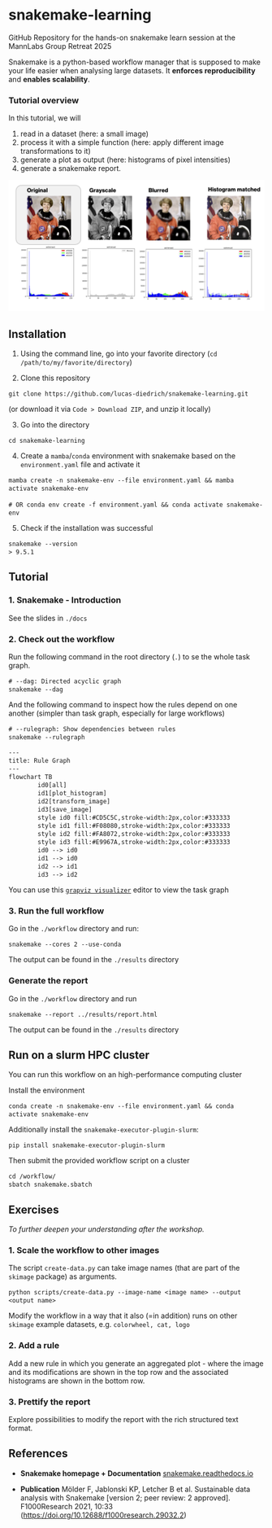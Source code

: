 # snakemake-learning
GitHub Repository for the hands-on snakemake learn session at the MannLabs Group Retreat 2025

Snakemake is a python-based workflow manager that is supposed to make your life easier when analysing large datasets. It **enforces reproducibility** and **enables scalability**. 

### Tutorial overview

In this tutorial, we will 
1. read in a dataset (here: a small image)
2. process it with a simple function (here: apply different image transformations to it)
3. generate a plot as output (here: histograms of pixel intensities)
4. generate a snakemake report.


![Results](./docs/img/results.png)


## Installation 

1. Using the command line, go into your favorite directory (`cd /path/to/my/favorite/directory`)

2. Clone this repository 

```shell 
git clone https://github.com/lucas-diedrich/snakemake-learning.git
```

(or download it via `Code > Download ZIP`, and unzip it locally)

3. Go into the directory

```shell 
cd snakemake-learning
```

4. Create a `mamba`/`conda` environment with snakemake based on the `environment.yaml` file and activate it

```shell 
mamba create -n snakemake-env --file environment.yaml && mamba activate snakemake-env

# OR conda env create -f environment.yaml && conda activate snakemake-env
```

5. Check if the installation was successful

```shell
snakemake --version
> 9.5.1
```

## Tutorial

### 1. Snakemake - Introduction 

See the slides in `./docs`

### 2. Check out the workflow 

Run the following command in the root directory (`.`) to se the whole task graph. 

```shell
# --dag: Directed acyclic graph
snakemake --dag 
```

And the following command to inspect how the rules depend on one another (simpler than task graph, especially for large workflows)

```shell
# --rulegraph: Show dependencies between rules
snakemake --rulegraph
```

```mermaid 
---
title: Rule Graph
---
flowchart TB
        id0[all]
        id1[plot_histogram]
        id2[transform_image]
        id3[save_image]
        style id0 fill:#CD5C5C,stroke-width:2px,color:#333333
        style id1 fill:#F08080,stroke-width:2px,color:#333333
        style id2 fill:#FA8072,stroke-width:2px,color:#333333
        style id3 fill:#E9967A,stroke-width:2px,color:#333333
        id0 --> id0
        id1 --> id0
        id2 --> id1
        id3 --> id2
```

You can use this [`grapviz visualizer`](https://dreampuf.github.io/GraphvizOnline/) editor to view the task graph


### 3. Run the full workflow 

Go in the `./workflow` directory and run:

```shell
snakemake --cores 2 --use-conda
```

The output can be found in the `./results` directory

### Generate the report 

Go in the `./workflow` directory and run 

```shell
snakemake --report ../results/report.html
```

The output can be found in the `./results` directory



## Run on a slurm HPC cluster
You can run this workflow on an high-performance computing cluster

Install the environment 

```
conda create -n snakemake-env --file environment.yaml && conda activate snakemake-env
```

Additionally install the `snakemake-executor-plugin-slurm`:

```shell
pip install snakemake-executor-plugin-slurm
```

Then submit the provided workflow script on a cluster

```shell
cd /workflow/
sbatch snakemake.sbatch
```


## Exercises 

*To further deepen your understanding after the workshop.*

### 1. Scale the workflow to other images 

The script `create-data.py` can take image names (that are part of the `skimage` package) as arguments. 

```shell
python scripts/create-data.py --image-name <image name> --output <output name>
```
Modify the workflow in a way that it also (=in addition) runs on other `skimage` example datasets, e.g. `colorwheel, cat, logo`

### 2. Add a rule 

Add a new rule in which you generate an aggregated plot - where the image and its modifications are shown in the top row and the associated histograms are shown in the bottom row. 


### 3. Prettify the report

Explore possibilities to modify the report with the rich structured text format. 


## References

- **Snakemake homepage + Documentation** [snakemake.readthedocs.io](https://snakemake.readthedocs.io/en/stable/index.html)

- **Publication** Mölder F, Jablonski KP, Letcher B et al. Sustainable data analysis with Snakemake [version 2; peer review: 2 approved]. F1000Research 2021, 10:33 (https://doi.org/10.12688/f1000research.29032.2)